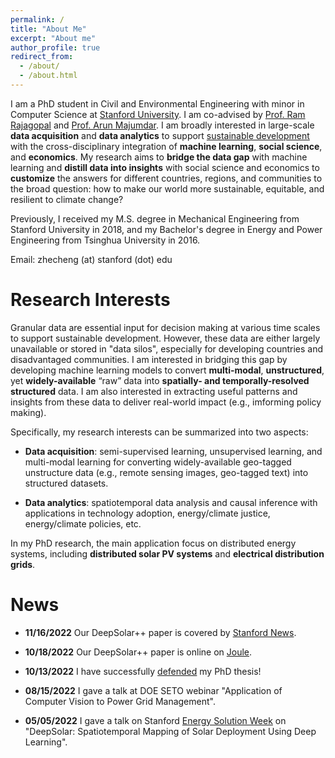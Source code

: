 ```yaml
---
permalink: /
title: "About Me"
excerpt: "About me"
author_profile: true
redirect_from: 
  - /about/
  - /about.html
---
```


I am a PhD student in Civil and Environmental Engineering with minor in Computer Science at [Stanford University](https://www.stanford.edu/). I am co-advised by [Prof. Ram Rajagopal](https://profiles.stanford.edu/ram-rajagopal) and [Prof. Arun Majumdar](https://profiles.stanford.edu/arun-majumdar). 
I am broadly interested in large-scale **data acquisition** and **data analytics** to support [sustainable development](https://www.un.org/sustainabledevelopment/sustainable-development-goals/) with the cross-disciplinary integration of **machine learning**, **social science**, and **economics**. 
My research aims to **bridge the data gap** with machine learning and **distill data into insights** with social science and economics to **customize** the answers for different countries, regions, and communities to the broad question: how to make our world more sustainable, equitable, and resilient to climate change?

Previously, I received my M.S. degree in Mechanical Engineering from Stanford University in 2018, and my Bachelor's degree in Energy and Power Engineering from Tsinghua University in 2016. 

Email: zhecheng (at) stanford (dot) edu

Research Interests
======
Granular data are essential input for decision making at various time scales to support sustainable development. However, these data are either largely unavailable or stored in "data silos", especially for developing countries and disadvantaged communities. 
I am interested in bridging this gap by developing machine learning models to convert **multi-modal**, **unstructured**, yet **widely-available** “raw” data into **spatially- and temporally-resolved structured** data. 
I am also interested in extracting useful patterns and insights from these data to deliver real-world impact (e.g., imforming policy making).

Specifically, my research interests can be summarized into two aspects:

* **Data acquisition**: semi-supervised learning, unsupervised learning, and multi-modal learning for converting widely-available geo-tagged unstructure data (e.g., remote sensing images, geo-tagged text) into structured datasets.

* **Data analytics**: spatiotemporal data analysis and causal inference with applications in technology adoption, energy/climate justice, energy/climate policies, etc.

In my PhD research, the main application focus on distributed energy systems, including **distributed solar PV systems** and **electrical distribution grids**.


News 
======

* **11/16/2022** Our DeepSolar++ paper is covered by [Stanford News](https://news.stanford.edu/2022/11/16/solar-panels-largely-confined-wealthy-americans/review/).

* **10/18/2022** Our DeepSolar++ paper is online on [Joule](https://doi.org/10.1016/j.joule.2022.09.011).

* **10/13/2022** I have successfully [defended](https://events.stanford.edu/event/zhecheng_wang_phd_defense) my PhD thesis!

* **08/15/2022** I gave a talk at DOE SETO webinar "Application of Computer Vision to Power Grid Management".

* **05/05/2022** I gave a talk on Stanford [Energy Solution Week](https://gef.stanford.edu/energy-solutions-week/program) on "DeepSolar: Spatiotemporal Mapping of Solar Deployment Using Deep Learning".

